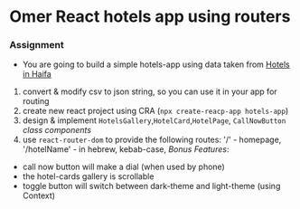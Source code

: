 # Omer React hotels app using routers
### Assignment
* You are going to build a simple hotels-app using data taken from [Hotels in Haifa](https://data.gov.il/dataset/https-www-haifa-muni-il-informationcity-pages-databasespublic-aspx)
1) convert & modify csv to json string, so you can use it in your app for routing
2) create new react project using CRA (`npx create-reacp-app hotels-app`)
3) design & implement `HotelsGallery`,`HotelCard`,`HotelPage`, `CallNowButton` *class components*
4) use `react-router-dom` to provide the following routes: '/' - homepage, '/hotelName' - in hebrew, kebab-case,
   *Bonus Features*:
* call now button will make a dial (when used by phone)
* the hotel-cards gallery is scrollable
* toggle button will switch between dark-theme and light-theme (using Context)